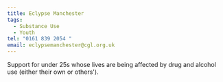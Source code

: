 ```yaml
---
title: Eclypse Manchester
tags:
  - Substance Use
  - Youth
tel: "0161 839 2054 "
email: eclypsemanchester@cgl.org.uk
---
```

Support for under 25s whose lives are being affected by drug and alcohol use (either their own or others').